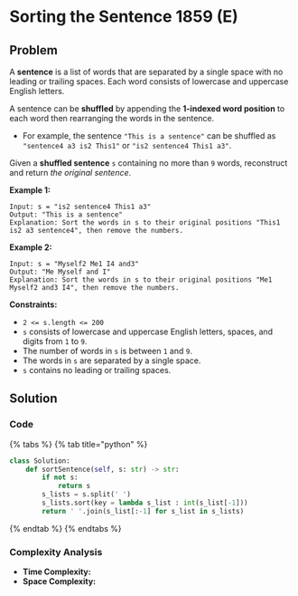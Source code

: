 # Sorting the Sentence 1859 \(E\)

## Problem



A **sentence** is a list of words that are separated by a single space with no leading or trailing spaces. Each word consists of lowercase and uppercase English letters.

A sentence can be **shuffled** by appending the **1-indexed word position** to each word then rearranging the words in the sentence.

* For example, the sentence `"This is a sentence"` can be shuffled as `"sentence4 a3 is2 This1"` or `"is2 sentence4 This1 a3"`.

Given a **shuffled sentence** `s` containing no more than `9` words, reconstruct and return _the original sentence_.

**Example 1:**

```text
Input: s = "is2 sentence4 This1 a3"
Output: "This is a sentence"
Explanation: Sort the words in s to their original positions "This1 is2 a3 sentence4", then remove the numbers.
```

**Example 2:**

```text
Input: s = "Myself2 Me1 I4 and3"
Output: "Me Myself and I"
Explanation: Sort the words in s to their original positions "Me1 Myself2 and3 I4", then remove the numbers.
```

**Constraints:**

* `2 <= s.length <= 200`
* `s` consists of lowercase and uppercase English letters, spaces, and digits from `1` to `9`.
* The number of words in `s` is between `1` and `9`.
* The words in `s` are separated by a single space.
* `s` contains no leading or trailing spaces.

## Solution 

### Code

{% tabs %}
{% tab title="python" %}
```python
class Solution:
    def sortSentence(self, s: str) -> str:
        if not s:
            return s
        s_lists = s.split(' ')
        s_lists.sort(key = lambda s_list : int(s_list[-1]))
        return ' '.join(s_list[:-1] for s_list in s_lists)
```
{% endtab %}
{% endtabs %}

### Complexity Analysis

* **Time Complexity:**
* **Space Complexity:**

